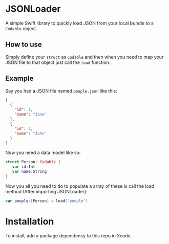 # JSONLoader

A simple Swift library to quickly load JSON from your local bundle to a `Codable` object.

## How to use
Simply define your `struct` as `Codable` and then when you need to map your JSON file to that object just call the `load` function.

## Example
Say you had a JSON file named `people.json` like this:
```json
[
  {
    "id": 1,
    "name": "Jane"
  },
  {
    "id": 2,
    "name": "John"
  }
]
```
Now you need a data model like so:
```swift
struct Person: Codable {
   var id:Int
   var name:String
}
```
Now you all you need to do to populate a array of these is call the load method (After importing JSONLoader):

```swift
var people:[Person] = load("people")
```



# Installation
To install, add a package dependency to this repo in Xcode.


